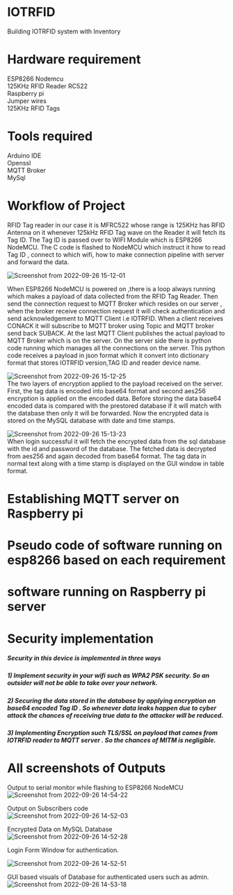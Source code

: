 # IOTRFID
Building IOTRFID system with Inventory

# Hardware requirement
ESP8266 Nodemcu <br/>
125KHz RFID Reader RC522 <br/>
Raspberry pi <br/>
Jumper wires <br/>
125KHz RFID Tags <br/>

# Tools required
Arduino IDE <br/>
Openssl <br/>
MQTT Broker <br/>
MySql <br/>

# Workflow of Project
RFID Tag reader in our case it is MFRC522  whose range  is 125KHz has RFID Antenna on it whenever 125kHz RFID Tag wave on the Reader it will fetch its Tag ID.
The Tag ID is passed over to WIFI Module which is ESP8266 NodeMCU.
The C code is flashed to NodeMCU which instruct it how to read Tag ID , connect to which wifi, how to make connection pipeline with server and forward the data.  

![Screenshot from 2022-09-26 15-12-01](https://user-images.githubusercontent.com/55538188/192245567-90cda218-da2f-408b-b45f-a477ad119a65.png)

When ESP8266 NodeMCU is powered on ,there is a loop always running which makes a payload of data collected from the RFID Tag Reader.
Then send the connection request to MQTT Broker which resides on our server , when the broker receive connection request it will check authentication and send acknowledgement to MQTT Client i.e IOTRFID.
When a client receives CONACK it will subscribe to MQTT broker using Topic and MQTT broker send back SUBACK.
At the last  MQTT Client publishes the actual payload to MQTT Broker which is on the server.
On the server side there is python code running which manages all the connections on the server.
This python code receives a payload in json format which it convert into dictionary format that stores IOTRFID version,TAG ID and reader device name.

![Screenshot from 2022-09-26 15-12-25](https://user-images.githubusercontent.com/55538188/192245599-46082312-2ab9-4bac-bdaa-6cad21073dda.png)<br/>
The two layers of encryption applied to the payload received on the server. First, the tag data is encoded into base64 format and second aes256 encryption is applied on the encoded data.
Before storing the data base64 encoded data is compared with the prestored database if it will match with the database then only it will be forwarded.
Now the encrypted data is stored on the MySQL database with date and time stamps.   

![Screenshot from 2022-09-26 15-13-23](https://user-images.githubusercontent.com/55538188/192245614-a7668362-a10e-468a-9135-522dfcd47d13.png)<br/>
When login successful it will fetch the encrypted data from the sql database with the id and password of the database.
The fetched data is decrypted from aes256 and again decoded from base64 format.
The tag data in normal text along with a time stamp is displayed on the GUI window in table format.   

# Establishing MQTT server on Raspberry pi
# Pseudo code of software running on esp8266 based on each requirement
# software running on Raspberry pi server
# Security implementation

##### Security in this device is implemented in three ways
##### 1) Implement security in your wifi such as WPA2 PSK security. So an outsider will not be able to take over your network.<br/>
##### 2) Securing the data stored in the database by applying encryption on base64 encoded  Tag ID . So whenever data leaks happen due to cyber attack the chances of receiving true data to the attacker will be reduced.<br/>
##### 3) Implementing Encryption such TLS/SSL on payload that comes from  IOTRFID reader to MQTT server . So the chances of MITM is negligible.  

# All screenshots of Outputs

Output to serial monitor while flashing to ESP8266 NodeMCU
![Screenshot from 2022-09-26 14-54-22](https://user-images.githubusercontent.com/55538188/192242713-fafa21ea-2907-413f-bb88-72b7ec8fa647.png)


Output on Subscribers code <br/>
![Screenshot from 2022-09-26 14-52-03](https://user-images.githubusercontent.com/55538188/192242827-8bc49931-5ceb-4742-a1d9-a000bdde912b.png)


Encrypted Data on MySQL Database
![Screenshot from 2022-09-26 14-52-28](https://user-images.githubusercontent.com/55538188/192242899-3c2497f1-30b3-4e5a-965a-269732dfe1d0.png)


Login Form Window for authentication. 

![Screenshot from 2022-09-26 14-52-51](https://user-images.githubusercontent.com/55538188/192242950-22a52967-27cf-48dc-8d8f-8e2b182fe99d.png)

GUI based visuals of Database for authenticated users such as admin.
![Screenshot from 2022-09-26 14-53-18](https://user-images.githubusercontent.com/55538188/192243041-8b5db235-a37d-4294-854d-5b52d28b1815.png)






